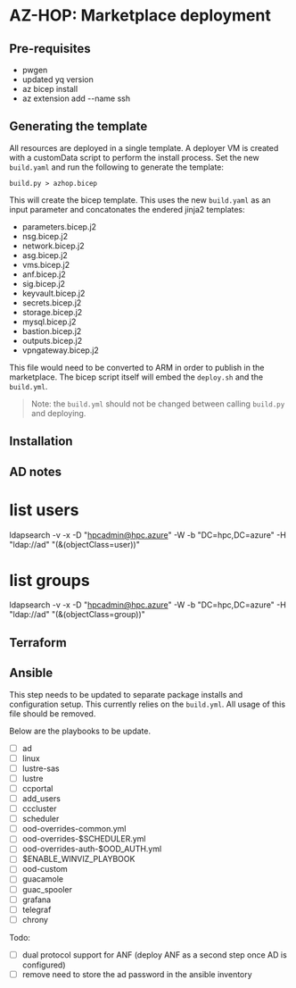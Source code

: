 # AZ-HOP: Marketplace deployment

## Pre-requisites

- pwgen
- updated yq version
- az bicep install
- az extension add --name ssh

## Generating the template

All resources are deployed in a single template.  A deployer VM is created with a customData script to perform the install process.  Set the new `build.yaml` and run the following to generate the template:

`build.py > azhop.bicep`
    
This will create the bicep template.  This uses the new `build.yaml` as an input parameter and concatonates the endered jinja2 templates:
- parameters.bicep.j2
- nsg.bicep.j2
- network.bicep.j2
- asg.bicep.j2
- vms.bicep.j2
- anf.bicep.j2
- sig.bicep.j2
- keyvault.bicep.j2
- secrets.bicep.j2
- storage.bicep.j2
- mysql.bicep.j2
- bastion.bicep.j2
- outputs.bicep.j2
- vpngateway.bicep.j2

This file would need to be converted to ARM in order to publish in the marketplace.  The bicep script itself will embed the `deploy.sh` and the `build.yml`.

> Note: the `build.yml` should not be changed between calling `build.py` and deploying.

## Installation


## AD notes

# list users
ldapsearch -v -x -D "hpcadmin@hpc.azure" -W -b "DC=hpc,DC=azure" -H "ldap://ad" "(&(objectClass=user))"
# list groups
ldapsearch -v -x -D "hpcadmin@hpc.azure" -W -b "DC=hpc,DC=azure" -H "ldap://ad" "(&(objectClass=group))"


## Terraform


## Ansible

This step needs to be updated to separate package installs and configuration setup.  This currently relies on the `build.yml`.  All usage of this file should be removed.

Below are the playbooks to be update.

- [ ] ad
- [ ] linux
- [ ] lustre-sas
- [ ] lustre
- [ ] ccportal
- [ ] add_users
- [ ] cccluster
- [ ] scheduler
- [ ] ood-overrides-common.yml 
- [ ] ood-overrides-$SCHEDULER.yml
- [ ] ood-overrides-auth-$OOD_AUTH.yml
- [ ] $ENABLE_WINVIZ_PLAYBOOK
- [ ] ood-custom
- [ ] guacamole
- [ ] guac_spooler
- [ ] grafana 
- [ ] telegraf
- [ ] chrony

Todo:

- [ ] dual protocol support for ANF (deploy ANF as a second step once AD is configured)
- [ ] remove need to store the ad password in the ansible inventory